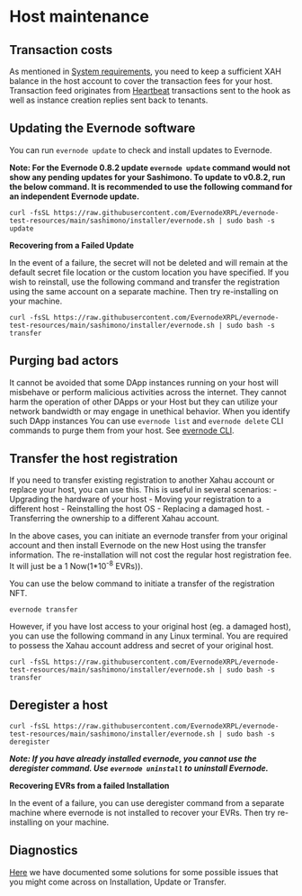 # Host maintenance

## Transaction costs

As mentioned in [System requirements](evernode-host.md#system-requirements), you need to keep a sufficient XAH balance in the host account to cover the transaction fees for your host. Transaction feed originates from [Heartbeat](../platform/hooks/operations.md#heartbeat) transactions sent to the hook as well as instance creation replies sent back to tenants.

## Updating the Evernode software

You can run `evernode update` to check and install updates to Evernode.

**Note: For the Evernode 0.8.2 update `evernode update` command would not show any pending updates for your Sashimono. To update to v0.8.2, run the below command. It is recommended to use the following command for an independent Evernode update.**
```
curl -fsSL https://raw.githubusercontent.com/EvernodeXRPL/evernode-test-resources/main/sashimono/installer/evernode.sh | sudo bash -s update
```

**Recovering from a Failed Update**

In the event of a failure, the secret will not be deleted and will remain at the default secret file location or the custom location you have specified. If you wish to reinstall, use the following command and transfer the registration using the same account on a separate machine. Then try re-installing on your machine.

```
curl -fsSL https://raw.githubusercontent.com/EvernodeXRPL/evernode-test-resources/main/sashimono/installer/evernode.sh | sudo bash -s transfer
```

## Purging bad actors

It cannot be avoided that some DApp instances running on your host will misbehave or perform malicious activities across the internet. They cannot harm the operation of other DApps or your Host but they can utilize your network bandwidth or may engage in unethical behavior. When you identify such DApp instances You can use `evernode list` and `evernode delete` CLI commands to purge them from your host. See [evernode CLI](evernode-cli).

## Transfer the host registration

If you need to transfer existing registration to another Xahau account or replace your host, you can use this. This is useful in several scenarios:
    - Upgrading the hardware of your host
    - Moving your registration to a different host
    - Reinstalling the host OS
    - Replacing a damaged host.
    - Transferring the ownership to a different Xahau account.

In the above cases, you can initiate an evernode transfer from your original account and then install Evernode on the new Host using the transfer information. The re-installation will not cost the regular host registration fee. It will just be a 1 Now(1*10<sup>-8</sup> EVRs)).

You can use the below command to initiate a transfer of the registration NFT.

```
evernode transfer
```

However, if you have lost access to your original host (eg. a damaged host), you can use the following command in any Linux terminal. You are required to possess the Xahau account address and secret of your original host.

```
curl -fsSL https://raw.githubusercontent.com/EvernodeXRPL/evernode-test-resources/main/sashimono/installer/evernode.sh | sudo bash -s transfer
```

## Deregister a host

```
curl -fsSL https://raw.githubusercontent.com/EvernodeXRPL/evernode-test-resources/main/sashimono/installer/evernode.sh | sudo bash -s deregister
```

**_Note: If you have already installed evernode, you cannot use the deregister command. Use `evernode uninstall` to uninstall Evernode._**

**Recovering EVRs from a failed Installation**

In the event of a failure, you can use deregister command from a separate machine where evernode is not installed to recover your EVRs. Then try re-installing on your machine.


## Diagnostics

 [Here](evernode-diagnostics.md) we have documented some solutions for some possible issues that you might come across on Installation, Update or Transfer.